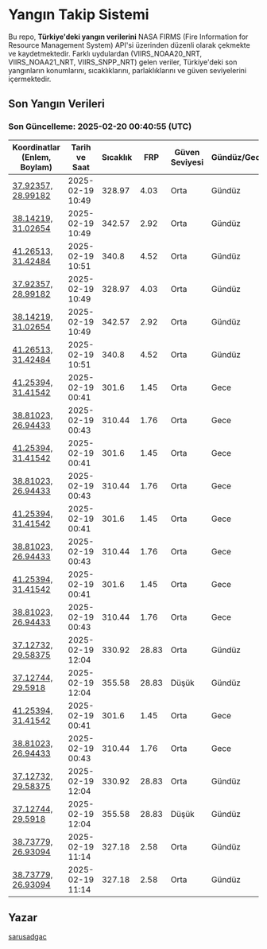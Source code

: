 # Yangın Takip Sistemi

Bu repo, **Türkiye'deki yangın verilerini** NASA FIRMS (Fire Information for Resource Management System) API'si üzerinden düzenli olarak çekmekte ve kaydetmektedir. Farklı uydulardan (VIIRS_NOAA20_NRT, VIIRS_NOAA21_NRT, VIIRS_SNPP_NRT) gelen veriler, Türkiye'deki son yangınların konumlarını, sıcaklıklarını, parlaklıklarını ve güven seviyelerini içermektedir.

## Son Yangın Verileri
### Son Güncelleme: 2025-02-20 00:40:55 (UTC)

| Koordinatlar (Enlem, Boylam) | Tarih ve Saat | Sıcaklık | FRP | Güven Seviyesi | Gündüz/Gece |
|-----------------------------|----------------|----------|-----|----------------|-------------|
| [37.92357, 28.99182](https://www.google.com/maps?q=37.92357,28.99182) | 2025-02-19 10:49 | 328.97 | 4.03 | Orta | Gündüz |
| [38.14219, 31.02654](https://www.google.com/maps?q=38.14219,31.02654) | 2025-02-19 10:49 | 342.57 | 2.92 | Orta | Gündüz |
| [41.26513, 31.42484](https://www.google.com/maps?q=41.26513,31.42484) | 2025-02-19 10:51 | 340.8 | 4.52 | Orta | Gündüz |
| [37.92357, 28.99182](https://www.google.com/maps?q=37.92357,28.99182) | 2025-02-19 10:49 | 328.97 | 4.03 | Orta | Gündüz |
| [38.14219, 31.02654](https://www.google.com/maps?q=38.14219,31.02654) | 2025-02-19 10:49 | 342.57 | 2.92 | Orta | Gündüz |
| [41.26513, 31.42484](https://www.google.com/maps?q=41.26513,31.42484) | 2025-02-19 10:51 | 340.8 | 4.52 | Orta | Gündüz |
| [41.25394, 31.41542](https://www.google.com/maps?q=41.25394,31.41542) | 2025-02-19 00:41 | 301.6 | 1.45 | Orta | Gece |
| [38.81023, 26.94433](https://www.google.com/maps?q=38.81023,26.94433) | 2025-02-19 00:43 | 310.44 | 1.76 | Orta | Gece |
| [41.25394, 31.41542](https://www.google.com/maps?q=41.25394,31.41542) | 2025-02-19 00:41 | 301.6 | 1.45 | Orta | Gece |
| [38.81023, 26.94433](https://www.google.com/maps?q=38.81023,26.94433) | 2025-02-19 00:43 | 310.44 | 1.76 | Orta | Gece |
| [41.25394, 31.41542](https://www.google.com/maps?q=41.25394,31.41542) | 2025-02-19 00:41 | 301.6 | 1.45 | Orta | Gece |
| [38.81023, 26.94433](https://www.google.com/maps?q=38.81023,26.94433) | 2025-02-19 00:43 | 310.44 | 1.76 | Orta | Gece |
| [41.25394, 31.41542](https://www.google.com/maps?q=41.25394,31.41542) | 2025-02-19 00:41 | 301.6 | 1.45 | Orta | Gece |
| [38.81023, 26.94433](https://www.google.com/maps?q=38.81023,26.94433) | 2025-02-19 00:43 | 310.44 | 1.76 | Orta | Gece |
| [37.12732, 29.58375](https://www.google.com/maps?q=37.12732,29.58375) | 2025-02-19 12:04 | 330.92 | 28.83 | Orta | Gündüz |
| [37.12744, 29.5918](https://www.google.com/maps?q=37.12744,29.5918) | 2025-02-19 12:04 | 355.58 | 28.83 | Düşük | Gündüz |
| [41.25394, 31.41542](https://www.google.com/maps?q=41.25394,31.41542) | 2025-02-19 00:41 | 301.6 | 1.45 | Orta | Gece |
| [38.81023, 26.94433](https://www.google.com/maps?q=38.81023,26.94433) | 2025-02-19 00:43 | 310.44 | 1.76 | Orta | Gece |
| [37.12732, 29.58375](https://www.google.com/maps?q=37.12732,29.58375) | 2025-02-19 12:04 | 330.92 | 28.83 | Orta | Gündüz |
| [37.12744, 29.5918](https://www.google.com/maps?q=37.12744,29.5918) | 2025-02-19 12:04 | 355.58 | 28.83 | Düşük | Gündüz |
| [38.73779, 26.93094](https://www.google.com/maps?q=38.73779,26.93094) | 2025-02-19 11:14 | 327.18 | 2.58 | Orta | Gündüz |
| [38.73779, 26.93094](https://www.google.com/maps?q=38.73779,26.93094) | 2025-02-19 11:14 | 327.18 | 2.58 | Orta | Gündüz |

## Yazar

[sarusadgac](https://x.com/sarusadgac)
